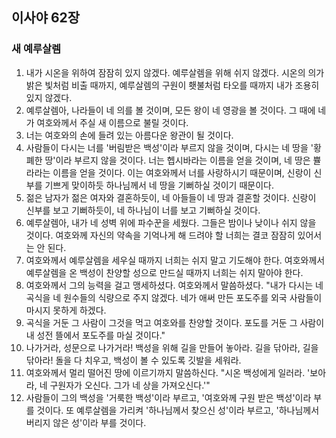 ## 이사야 62장

### 새 예루살렘
1. 내가 시온을 위하여 잠잠히 있지 않겠다. 예루살렘을 위해 쉬지 않겠다. 시온의 의가 밝은 빛처럼 비출 때까지, 예루살렘의 구원이 횃불처럼 타오를 때까지 내가 조용히 있지 않겠다.
2. 예루살렘아, 나라들이 네 의를 볼 것이며, 모든 왕이 네 영광을 볼 것이다. 그 때에 네가 여호와께서 주실 새 이름으로 불릴 것이다.
3. 너는 여호와의 손에 들려 있는 아름다운 왕관이 될 것이다.
4. 사람들이 다시는 너를 '버림받은 백성'이라 부르지 않을 것이며, 다시는 네 땅을 '황폐한 땅'이라 부르지 않을 것이다. 너는 헵시바라는 이름을 얻을 것이며, 네 땅은 쁄라라는 이름을 얻을 것이다. 이는 여호와께서 너를 사랑하시기 때문이며, 신랑이 신부를 기쁘게 맞이하듯 하나님께서 네 땅을 기뻐하실 것이기 때문이다.
5. 젊은 남자가 젊은 여자와 결혼하듯이, 네 아들들이 네 땅과 결혼할 것이다. 신랑이 신부를 보고 기뻐하듯이, 네 하나님이 너를 보고 기뻐하실 것이다.
6. 예루살렘아, 내가 네 성벽 위에 파수꾼을 세웠다. 그들은 밤이나 낮이나 쉬지 않을 것이다. 여호와께 자신의 약속을 기억나게 해 드려야 할 너희는 결코 잠잠히 있어서는 안 된다.
7. 여호와께서 예루살렘을 세우실 때까지 너희는 쉬지 말고 기도해야 한다. 여호와께서 예루살렘을 온 백성이 찬양할 성으로 만드실 때까지 너희는 쉬지 말아야 한다.
8. 여호와께서 그의 능력을 걸고 맹세하셨다. 여호와께서 말씀하셨다. "내가 다시는 네 곡식을 네 원수들의 식량으로 주지 않겠다. 네가 애써 만든 포도주를 외국 사람들이 마시지 못하게 하겠다.
9. 곡식을 거둔 그 사람이 그것을 먹고 여호와를 찬양할 것이다. 포도를 거둔 그 사람이 내 성전 뜰에서 포도주를 마실 것이다."
10. 나가거라, 성문으로 나가거라! 백성을 위해 길을 만들어 놓아라. 길을 닦아라, 길을 닦아라! 돌을 다 치우고, 백성이 볼 수 있도록 깃발을 세워라.
11. 여호와께서 멀리 떨어진 땅에 이르기까지 말씀하신다. "시온 백성에게 일러라. '보아라, 네 구원자가 오신다. 그가 네 상을 가져오신다.'"
12. 사람들이 그의 백성을 '거룩한 백성'이라 부르고, '여호와께 구원 받은 백성'이라 부를 것이다. 또 예루살렘을 가리켜 '하나님께서 찾으신 성'이라 부르고, '하나님께서 버리지 않은 성'이라 부를 것이다.